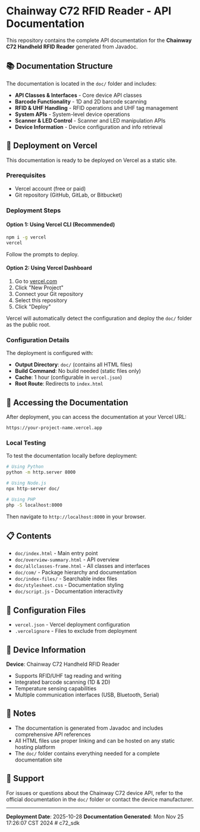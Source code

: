 # Chainway C72 RFID Reader - API Documentation

This repository contains the complete API documentation for the **Chainway C72 Handheld RFID Reader** generated from Javadoc.

## 📚 Documentation Structure

The documentation is located in the `doc/` folder and includes:
- **API Classes & Interfaces** - Core device API classes
- **Barcode Functionality** - 1D and 2D barcode scanning
- **RFID & UHF Handling** - RFID operations and UHF tag management
- **System APIs** - System-level device operations
- **Scanner & LED Control** - Scanner and LED manipulation APIs
- **Device Information** - Device configuration and info retrieval

## 🚀 Deployment on Vercel

This documentation is ready to be deployed on Vercel as a static site.

### Prerequisites
- Vercel account (free or paid)
- Git repository (GitHub, GitLab, or Bitbucket)

### Deployment Steps

#### Option 1: Using Vercel CLI (Recommended)
```bash
npm i -g vercel
vercel
```
Follow the prompts to deploy.

#### Option 2: Using Vercel Dashboard
1. Go to [vercel.com](https://vercel.com)
2. Click "New Project"
3. Connect your Git repository
4. Select this repository
5. Click "Deploy"

Vercel will automatically detect the configuration and deploy the `doc/` folder as the public root.

### Configuration Details

The deployment is configured with:
- **Output Directory**: `doc/` (contains all HTML files)
- **Build Command**: No build needed (static files only)
- **Cache**: 1 hour (configurable in `vercel.json`)
- **Root Route**: Redirects to `index.html`

## 📖 Accessing the Documentation

After deployment, you can access the documentation at your Vercel URL:
```
https://your-project-name.vercel.app
```

### Local Testing

To test the documentation locally before deployment:

```bash
# Using Python
python -m http.server 8000

# Using Node.js
npx http-server doc/

# Using PHP
php -S localhost:8000
```

Then navigate to `http://localhost:8000` in your browser.

## 📋 Contents

- `doc/index.html` - Main entry point
- `doc/overview-summary.html` - API overview
- `doc/allclasses-frame.html` - All classes and interfaces
- `doc/com/` - Package hierarchy and documentation
- `doc/index-files/` - Searchable index files
- `doc/stylesheet.css` - Documentation styling
- `doc/script.js` - Documentation interactivity

## 🔧 Configuration Files

- `vercel.json` - Vercel deployment configuration
- `.vercelignore` - Files to exclude from deployment

## 📱 Device Information

**Device**: Chainway C72 Handheld RFID Reader
- Supports RFID/UHF tag reading and writing
- Integrated barcode scanning (1D & 2D)
- Temperature sensing capabilities
- Multiple communication interfaces (USB, Bluetooth, Serial)

## 📝 Notes

- The documentation is generated from Javadoc and includes comprehensive API references
- All HTML files use proper linking and can be hosted on any static hosting platform
- The `doc/` folder contains everything needed for a complete documentation site

## 🤝 Support

For issues or questions about the Chainway C72 device API, refer to the official documentation in the `doc/` folder or contact the device manufacturer.

---

**Deployment Date**: 2025-10-28
**Documentation Generated**: Mon Nov 25 17:26:07 CST 2024
#   c 7 2 _ s d k  
 